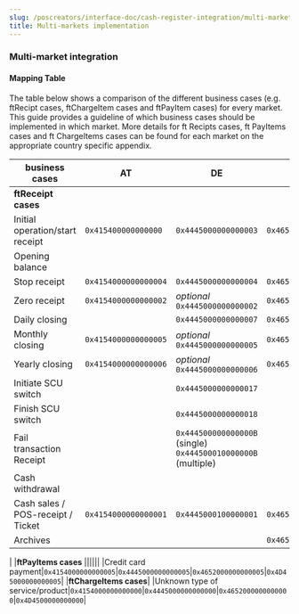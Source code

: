 ```yaml
---
slug: /poscreators/interface-doc/cash-register-integration/multi-markets-integration-guide
title: Multi-markets implementation
---
```

### Multi-market integration

#### Mapping Table
The table below shows a comparison of the different business cases (e.g. ftRecipt cases, ftChargeItem cases and ftPayItem cases) for every market.
This guide provides a guideline of which business cases should be implemented in which market.
More details for ft Recipts cases, ft PayItems cases and ft ChargeItems cases can be found for each market on the appropriate country specific appendix.

|**business cases** | **AT** | **DE** |**FR** |**ME**|
|----------------------|-----------|-----------------------|--------------------------------------|-----------------------------|
|**ftReceipt cases**||||||
|Initial operation/start receipt|`0x415400000000000`|`0x4445000000000003`|`0x4652000000000010`|`0x4D45000000000003`|
|Opening balance||||`0x4D45000000000007`|
|Stop receipt|`0x4154000000000004`|`0x4445000000000004`|`0x4652000000000011`|`0x4D45000000000004`|
|Zero receipt|`0x4154000000000002`|*optional* `0x4445000000000002`|`0x465200000000000F`|`0x4D45000000000002`|
|Daily closing|| `0x4445000000000007`|`0x4652000000000005`||
|Monthly closing|`0x4154000000000005`|*optional* `0x4445000000000005`|`0x4652000000000005`|`0x4D45000000000005`|
|Yearly closing|`0x4154000000000006`|*optional* `0x4445000000000006`|`0x4652000000000007`|`0x4D45000000000006`|
|Initiate SCU switch||`0x4445000000000017`|||
|Finish SCU switch||`0x4445000000000018`|||
|Fail transaction Receipt||`0x444500000000000B` (single) `0x444500010000000B` (multiple) |||
|Cash withdrawal||||`0x4D45000000000008`|
|Cash sales / POS-receipt / Ticket|`0x4154000000000001`|`0x4445000100000001`|`0x4652000000000001`||
|Archives|||`0x4652000000000015`||
|
|**ftPayItems cases** ||||||
|Credit card payment|`0x4154000000000005`|`0x4445000000000005`|`0x4652000000000005`|`0x4D45000000000005`|
|**ftChargeItems cases**|
|Unknown type of service/product|`0x4154000000000000`|`0x4445000000000000`|`0x4652000000000000`|`0x4D4500000000000`|